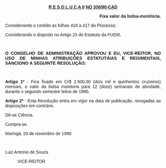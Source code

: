<BODY>

<B><U><FONT FACE="Arial"><P ALIGN="CENTER">R E S O L U C A 0</U> <U>NQ 336/90-CAD</P>
</U><P ALIGN="CENTER"></P>
<P ALIGN="RIGHT">Fixa valor da bolsa-monitoria. </P>
<P ALIGN="RIGHT"></P>
</B><P ALIGN="JUSTIFY">Considerando o contido as folhas 416 a 417 do Processo;</P>
<P ALIGN="JUSTIFY">Considerando o disposto no Artigo 23 do Estatuto da FUEM,</P>
<P ALIGN="JUSTIFY"></P>
<P ALIGN="JUSTIFY">&nbsp;</P>
<B><P ALIGN="JUSTIFY">O CONSELHO DE ADMINISTRA&Ccedil;&Atilde;O APROVOU E EU, VICE-REITOR, NO USO DE MINHAS ATRIBUI&Ccedil;&Otilde;ES ESTATUT&Aacute;IAS E REGIMENTAIS, SANCIONO A SEGUINTE RESOLU&Ccedil;&Atilde;O:</P>
</B><P ALIGN="JUSTIFY"></P>
<P ALIGN="JUSTIFY">&nbsp;</P>
<B><P ALIGN="JUSTIFY">Artigo 1º</B> - Fica fixado em Cr$ 2.500,00 (dois mil e quinhentos cruzeiros) mensais, o valor da bolsa monitoria para 12 (doze) semanais de atividade, durante o segundo semestre letivo de 1990.</P>
<B><P ALIGN="JUSTIFY">Artigo 2º</B> - Esta Resolu&ccedil;&atilde;o entra em vigor na data de publica&ccedil;&atilde;o, revogadas as disposi&ccedil;&otilde;es em contr&aacute;rio.</P>
<P ALIGN="JUSTIFY">D&ecirc;-se Ci&ecirc;ncia.</P>
<P ALIGN="JUSTIFY">Cumpra-se.</P>
<P ALIGN="JUSTIFY">Maring&aacute;, 20 de novembro de 1990.</P>
<P ALIGN="JUSTIFY"></P>
<P ALIGN="JUSTIFY">&nbsp;</P>
<P ALIGN="JUSTIFY">Luiz Antonio de Souza</P><DIR>

<P ALIGN="JUSTIFY">VICE-REITOR</P>
<P ALIGN="JUSTIFY"></P></DIR>
</FONT></BODY>
